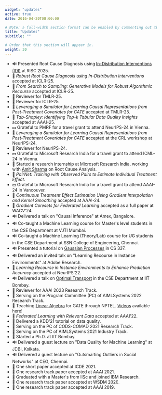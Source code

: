 ```yaml
---
widget: "updates"
active: true
date: 2016-04-20T00:00:00

# Note: a full-width section format can be enabled by commenting out the `title` and `subtitle` with a `#`.
title: "Updates"
subtitle: ""

# Order that this section will appear in.
weight: 30
---
```

- :loud_sound: Presented Root Cause Diagnosis using [In-Distribution Interventions (IDI)](https://docs.google.com/presentation/d/17dByl9AkIzr_8tYib0VbWqVEUFRYyQGekACNxb0KZ98/edit?usp=sharing) at RISC 2025.
- :page_with_curl: *Robust Root Cause Diagnosis using In-Distribution Interventions* accepted at ICLR-25.
- :page_with_curl: *From Search to Sampling: Generative Models for Robust Algorithmic Recourse* accepted at ICLR-25.
- :memo: Reviewer for TMLR-25.
- :memo: Reviewer for ICLR-25.
- :page_with_curl: *Leveraging a Simulator for Learning Causal Representations from Post-Treatment Covariates for CATE* accepted at TMLR-25.
- :page_with_curl: *Tab-Shapley: Identifying Top-k Tabular Data Quality Insights* accepted at AAAI-25.
- :dollar: Grateful to PMRF for a travel grant to attend NeurIPS-24 in Vienna.
- :page_with_curl: *Leveraging a Simulator for Learning Causal Representations from Post-Treatment Covariates for CATE* accepted at the CRL workshop at NeurIPS-24.
- :memo: Reviewer for NeurIPS-24.
- :dollar: Grateful to Microsoft Research India for a travel grant to attend ICML-24 in Vienna.
- :maple_leaf: Started a research internship at Microsoft Research India, working with [Amit Sharma](https://www.amitsharma.in/) on Root Cause Analysis.
- :page_with_curl: *PairNet: Training with Observed Pairs to Estimate Individual Treatment Effect.*
- :dollar: Grateful to Microsoft Research India for a travel grant to attend AAAI-24 in Vancouver.
- :page_with_curl: *Continuous Treatment Effect Estimation Using Gradient Interpolation and Kernel Smoothing* accepted at AAAI-24.
- :page_with_curl: *Gradient Coresets for Federated Learning* accepted as a full paper at WACV'24.
- :loud_sound: Delivered a talk on "Causal Inference" at Amex, Bangalore.
- :loud_sound: Co-taught a Machine Learning course for Master's level students in the CSE Department at VJTI Mumbai.
- :loud_sound: Co-taught a Machine Learning (Theory/Lab) course for UG students in the CSE Department at SSN College of Engineering, Chennai.
- :loud_sound: Presented a tutorial on [Gaussian Processes](https://nlokesh.netlify.app/uploads/talks/gaussian_processes_tutorial.pdf) in CS 337.
- :loud_sound: Delivered an invited talk on "Learning Recourse in Instance Environments" at Adobe Research.
- :page_with_curl: *Learning Recourse in Instance Environments to Enhance Prediction Accuracy* accepted at NeurIPS'22.
- :loud_sound: Delivered a talk on [Optimal Transport](https://nlokesh.netlify.app/uploads/talks/optimal_transport.pptx) in the CSE Department at IIT Bombay.
- :memo: Reviewer for AAAI 2023 Research Track.
- :memo: Serving on the Program Committee (PC) of AIMLSystems 2022 Research Track.
- :mega: Teaching [Linear Algebra](https://gate.nptel.ac.in/mentor_sessions.html) for GATE through NPTEL. [Videos](https://www.youtube.com/channel/UCf_xCyK6V3vqCa38oZnOcLQ) available here!
- :page_with_curl: *Federated Learning with Relevant Data* accepted at AAAI'22.
- :memo: Delivered a KDD'21 tutorial on data quality.
- :memo: Serving on the PC of CODS-COMAD 2021 Research Track.
- :memo: Serving on the PC of AIMLSystems 2021 Industry Track.
- :school: Started a Ph.D. at IIT Bombay.
- :loud_sound: Delivered a guest lecture on "Data Quality for Machine Learning" at JDBI, Kolkata.
- :loud_sound: Delivered a guest lecture on "Outsmarting Outliers in Social Networks" at CEG, Chennai.
- :page_with_curl: One short paper accepted at ICDE 2021.
- :page_with_curl: One research track paper accepted at AAAI 2021.
- :school: Graduated with a Master's from IISc and joined IBM Research.
- :page_with_curl: One research track paper accepted at WSDM 2020.
- :page_with_curl: One research track paper accepted at AAAI 2019.

